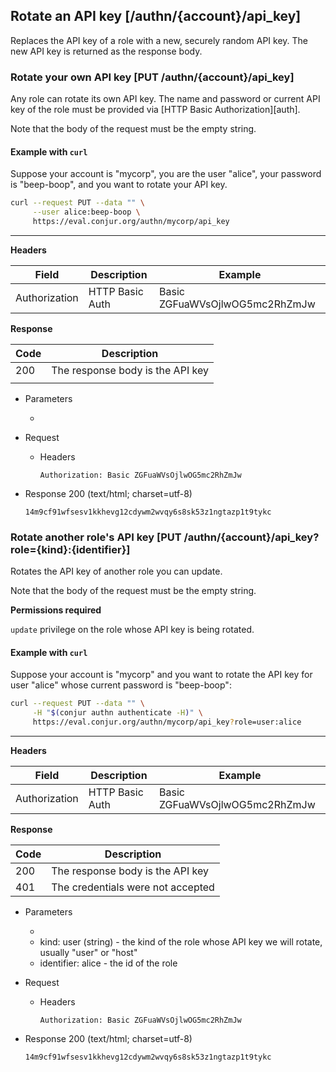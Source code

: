 ## Rotate an API key [/authn/{account}/api_key]

Replaces the API key of a role with a new, securely random API key. The new API
key is returned as the response body.

### Rotate your own API key [PUT /authn/{account}/api_key]

Any role can rotate its own API key. The name and password or current API
key of the role must be provided via [HTTP Basic Authorization][auth].

<!-- include(partials/basic_auth.md) -->

Note that the body of the request must be the empty string.

#### Example with `curl`

Suppose your account is "mycorp", you are the user "alice", your password is
"beep-boop", and you want to rotate your API key.

```bash
curl --request PUT --data "" \
     --user alice:beep-boop \
     https://eval.conjur.org/authn/mycorp/api_key
```

---

**Headers**

|Field        |Description    |Example                       |
|-------------|---------------|------------------------------|
|Authorization|HTTP Basic Auth|Basic ZGFuaWVsOjlwOG5mc2RhZmJw|

**Response**

|Code|Description                                 |
|----|--------------------------------------------|
|200 |The response body is the API key            |
|<!-- include(partials/http_401.md) -->|

+ Parameters
  + <!-- include(partials/account_param.md) -->

+ Request
    + Headers

        ```
        Authorization: Basic ZGFuaWVsOjlwOG5mc2RhZmJw
        ```

+ Response 200 (text/html; charset=utf-8)

    ```
    14m9cf91wfsesv1kkhevg12cdywm2wvqy6s8sk53z1ngtazp1t9tykc
    ```

### Rotate another role's API key [PUT /authn/{account}/api_key?role={kind}:{identifier}]

Rotates the API key of another role you can update.

Note that the body of the request must be the empty string.

<!-- include(partials/role_kinds.md) -->

**Permissions required**

`update` privilege on the role whose API key is being rotated.

#### Example with `curl`

Suppose your account is "mycorp" and you want to rotate the API key for user
"alice" whose current password is "beep-boop":

```bash
curl --request PUT --data "" \
     -H "$(conjur authn authenticate -H)" \
     https://eval.conjur.org/authn/mycorp/api_key?role=user:alice
```

---

**Headers**

|Field        |Description    |Example                       |
|-------------|---------------|------------------------------|
|Authorization|HTTP Basic Auth|Basic ZGFuaWVsOjlwOG5mc2RhZmJw|

**Response**

|Code|Description                                 |
|----|--------------------------------------------|
|200 |The response body is the API key            |
|401 | The credentials were not accepted          |

+ Parameters
  + <!-- include(partials/account_param.md) -->
  + kind: user (string) - the kind of the role whose API key we will rotate,
    usually "user" or "host"
  + identifier: alice - the id of the role

+ Request
    + Headers

        ```
        Authorization: Basic ZGFuaWVsOjlwOG5mc2RhZmJw
        ```

+ Response 200 (text/html; charset=utf-8)

    ```
    14m9cf91wfsesv1kkhevg12cdywm2wvqy6s8sk53z1ngtazp1t9tykc
    ```
